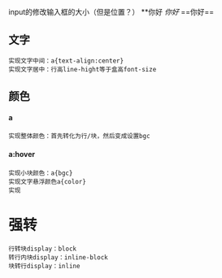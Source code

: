 input的修改输入框的大小（但是位置？）
**你好
*你好*
==你好==
## 文字
	实现文字中间：a{text-align:center}
	实现文字居中：行高line-hight等于盒高font-size
## 颜色
#### a
	实现整体颜色：首先转化为行/块，然后变成设置bgc
#### a:hover
	实现小块颜色：a{bgc}
	实现文字悬浮颜色a{color}
	实现
# 强转
	行转块display：block
	转行内块display：inline-block
	块转行display：inline

